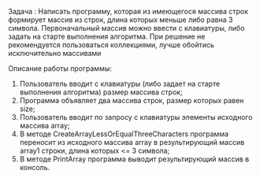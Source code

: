 Задача : Написать программу, которая из имеющегося массива строк формирует массив из строк, длина которых меньше либо равна 3 символа. Первоначальный массив можно ввести с клавиатуры, либо задать на старте выполнения алгоритма. При решение не рекомендуется пользоваться коллекциями, лучше обойтись исключительно массивами

Описание работы программы: 
1. Пользователь вводит с клавиатуры (либо задает на старте выполнения алгоритма) размер массива строк; 
2. Программа объявляет два массива строк, размер которых равен size; 
3. Пользователь вводит по запросу с клавиатуры элементы исходного массива array; 
4. В методе CreateArrayLessOrEqualThreeCharacters программа переносит из исходного массива array в результирующий массив array1 строки,  длина которых <= 3 символа; 
5. В методе PrintArray программа выводит результирующий массив в консоль.
